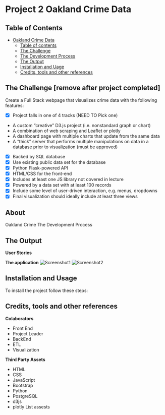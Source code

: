 # Project 2 Oakland Crime Data

## Table of Contents

- [Oakland Crime Data](#oakland-crime-data)
  - [Table of contents](#table-of-contents)
  - [The Challenge](#the-challenge)
  - [The Development Process](#the-developement-process)
  - [The Output](#the-ouput)
  - [Installation and Uage](#installation-and-usage)
  - [Credits, tools and other references](#credits-tools-and-other-references)

## The Challenge [remove after project completed]

Create a Full Stack webpage that visualizes crime data with the following features:
- [x] Project falls in one of 4 tracks (NEED TO Pick one)
- A custom “creative” D3.js project (i.e. nonstandard graph or chart)
- A combination of web scraping and Leaflet or plotly
- A dashboard page with multiple charts that update from the same data
- A “thick” server that performs multiple manipulations on data in a database prior to visualization (must be approved)
- [x] Backed by SQL database
- [x] Use existing public data set for the database
- [x] Python Flask-powered API
- [x] HTML/CSS for the front-end
- [x] Includes at least one JS library not covered in lecture
- [x] Powered by a data set with at least 100 records
- [x] Include some level of user-driven interaction, e.g. menus, dropdowns
- [x] Final visualization should ideally include at least three views

## About
Oakland Crime
The Development Process

## The Output


**User Stories**

**The application**
![Screenshot1]()
![Screenshot2]()

## Installation and Usage


To install the project follow these steps:

## Credits, tools and other references

**Colaborators**
- Front End
- Project Leader
- BackEnd
- ETL
- Visualization

**Third Party Assets**
- HTML
- CSS
- JavaScript
- Bootstrap
- Python
- PostgreSQL
- d3js
- plotly
List assests
